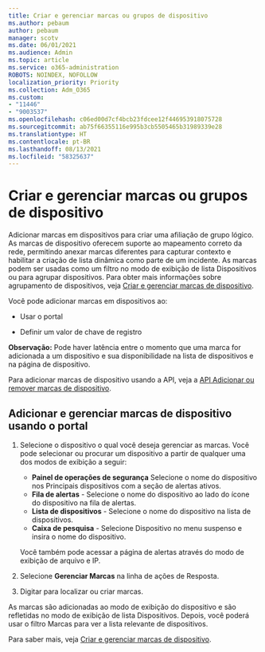 ```yaml
---
title: Criar e gerenciar marcas ou grupos de dispositivo
ms.author: pebaum
author: pebaum
manager: scotv
ms.date: 06/01/2021
ms.audience: Admin
ms.topic: article
ms.service: o365-administration
ROBOTS: NOINDEX, NOFOLLOW
localization_priority: Priority
ms.collection: Adm_O365
ms.custom:
- "11446"
- "9003537"
ms.openlocfilehash: c06ed00d7cf4bcb23fdcee12f446953918075728
ms.sourcegitcommit: ab75f66355116e995b3cb5505465b31989339e28
ms.translationtype: HT
ms.contentlocale: pt-BR
ms.lasthandoff: 08/13/2021
ms.locfileid: "58325637"
---
```

# <a name="create-and-manage-device-tags-or-groups"></a>Criar e gerenciar marcas ou grupos de dispositivo

Adicionar marcas em dispositivos para criar uma afiliação de grupo lógico. As marcas de dispositivo oferecem suporte ao mapeamento correto da rede, permitindo anexar marcas diferentes para capturar contexto e habilitar a criação de lista dinâmica como parte de um incidente. As marcas podem ser usadas como um filtro no modo de exibição de lista Dispositivos ou para agrupar dispositivos. Para obter mais informações sobre agrupamento de dispositivos, veja [Criar e gerenciar marcas de dispositivo](https://docs.microsoft.com/microsoft-365/security/defender-endpoint/machine-tags).

Você pode adicionar marcas em dispositivos ao:

- Usar o portal

- Definir um valor de chave de registro
 
**Observação:** Pode haver latência entre o momento que uma marca for adicionada a um dispositivo e sua disponibilidade na lista de dispositivos e na página de dispositivo.

Para adicionar marcas de dispositivo usando a API, veja a [API Adicionar ou remover marcas de dispositivo](https://docs.microsoft.com/microsoft-365/security/defender-endpoint/add-or-remove-machine-tags).

## <a name="add-and-manage-device-tags-using-the-portal"></a>Adicionar e gerenciar marcas de dispositivo usando o portal

1. Selecione o dispositivo o qual você deseja gerenciar as marcas. Você pode selecionar ou procurar um dispositivo a partir de qualquer uma dos modos de exibição a seguir:

    - **Painel de operações de segurança** Selecione o nome do dispositivo nos Principais dispositivos com a seção de alertas ativos.
    - **Fila de alertas** - Selecione o nome do dispositivo ao lado do ícone do dispositivo na fila de alertas.
    - **Lista de dispositivos** - Selecione o nome do dispositivo na lista de dispositivos.
    - **Caixa de pesquisa** - Selecione Dispositivo no menu suspenso e insira o nome do dispositivo.

    Você também pode acessar a página de alertas através do modo de exibição de arquivo e IP.

1. Selecione **Gerenciar Marcas** na linha de ações de Resposta.

1. Digitar para localizar ou criar marcas.

As marcas são adicionadas ao modo de exibição do dispositivo e são refletidas no modo de exibição de lista Dispositivos. Depois, você poderá usar o filtro Marcas para ver a lista relevante de dispositivos.

Para saber mais, veja [Criar e gerenciar marcas de dispositivo](https://docs.microsoft.com/microsoft-365/security/defender-endpoint/machine-tags).